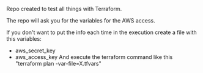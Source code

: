Repo created to test all things with Terraform. 

The repo will ask you for the variables for the AWS access.

If you don't want to put the info each time in the execution create a file with this variables:
  - aws_secret_key
  - aws_access_key
And execute the terraform command like this "terraform plan -var-file=X.tfvars"

